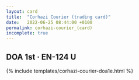 ```yaml
---
layout: card
title:  "Corhazi Courier (trading card)"
date:   2022-06-25 08:44:00 +0100
permalink: corhazi-courier_(card)
incomplete: true
---
```


## DOA 1st &middot; EN-124 U

{% include templates/corhazi-courier-doa1e.html %}